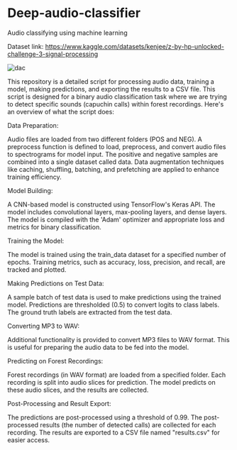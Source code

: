 # Deep-audio-classifier
Audio classifying using machine learning

Dataset link: https://www.kaggle.com/datasets/kenjee/z-by-hp-unlocked-challenge-3-signal-processing

![dac](https://github.com/DoollaVenkatasatya/Deep-audio-classifier/assets/137089784/65e19076-3ade-47f9-8c3a-0d1765a9e4f3)


This repository is a detailed script for processing audio data, training a model, making predictions, and exporting the results to a CSV file. This script is designed for a binary audio classification task where we are trying to detect specific sounds (capuchin calls) within forest recordings. Here's an overview of what the script does:

Data Preparation:

Audio files are loaded from two different folders (POS and NEG).
A preprocess function is defined to load, preprocess, and convert audio files to spectrograms for model input.
The positive and negative samples are combined into a single dataset called data.
Data augmentation techniques like caching, shuffling, batching, and prefetching are applied to enhance training efficiency.

Model Building:

A CNN-based model is constructed using TensorFlow's Keras API.
The model includes convolutional layers, max-pooling layers, and dense layers.
The model is compiled with the 'Adam' optimizer and appropriate loss and metrics for binary classification.

Training the Model:

The model is trained using the train_data dataset for a specified number of epochs.
Training metrics, such as accuracy, loss, precision, and recall, are tracked and plotted.

Making Predictions on Test Data:

A sample batch of test data is used to make predictions using the trained model.
Predictions are thresholded (0.5) to convert logits to class labels.
The ground truth labels are extracted from the test data.

Converting MP3 to WAV:

Additional functionality is provided to convert MP3 files to WAV format.
This is useful for preparing the audio data to be fed into the model.

Predicting on Forest Recordings:

Forest recordings (in WAV format) are loaded from a specified folder.
Each recording is split into audio slices for prediction.
The model predicts on these audio slices, and the results are collected.

Post-Processing and Result Export:

The predictions are post-processed using a threshold of 0.99.
The post-processed results (the number of detected calls) are collected for each recording.
The results are exported to a CSV file named "results.csv" for easier access.


